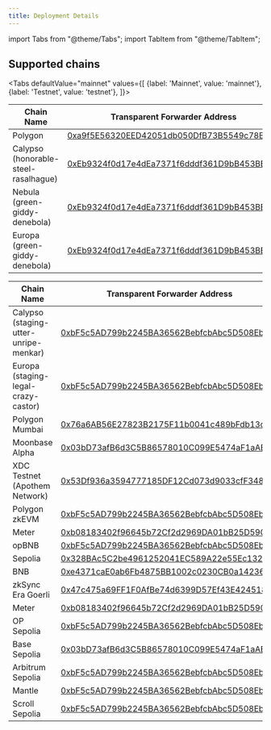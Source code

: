 ```yaml
---
title: Deployment Details
---
```


import Tabs from "@theme/Tabs";
import TabItem from "@theme/TabItem";

## Supported chains

<Tabs
    defaultValue="mainnet"
    values={[
        {label: 'Mainnet', value: 'mainnet'},
        {label: 'Testnet', value: 'testnet'},
    ]}>
<TabItem value="mainnet">

| Chain Name                           | Transparent Forwarder Address                                                                                                                                       |
| ------------------------------------ | ------------------------------------------------------------------------------------------------------------------------------------------------------------------- |
| Polygon | [0xa9f5E56320EED42051db050DfB73B5549c78BB3B](https://polygonscan.com/address/0xa9f5E56320EED42051db050DfB73B5549c78BB3B) |
| Calypso (honorable-steel-rasalhague) | [0xEb9324f0d17e4dEa7371f6dddf361D9bB453BEb9](https://honorable-steel-rasalhague.explorer.mainnet.skalenodes.com/address/0xEb9324f0d17e4dEa7371f6dddf361D9bB453BEb9) |
| Nebula (green-giddy-denebola)        | [0xEb9324f0d17e4dEa7371f6dddf361D9bB453BEb9](https://green-giddy-denebola.explorer.mainnet.skalenodes.com/address/0xEb9324f0d17e4dEa7371f6dddf361D9bB453BEb9)       |
| Europa (green-giddy-denebola)        | [0xEb9324f0d17e4dEa7371f6dddf361D9bB453BEb9](https://elated-tan-skat.explorer.mainnet.skalenodes.com/address/0xEb9324f0d17e4dEa7371f6dddf361D9bB453BEb9)            |



</TabItem>
<TabItem value="testnet">

| Chain Name                            | Transparent Forwarder Address                                                                                                                                                       |
| ------------------------------------- | ----------------------------------------------------------------------------------------------------------------------------------------------------------------------------------- |
| Calypso (staging-utter-unripe-menkar) | [0xbF5c5AD799b2245BA36562BebfcbAbc5D508Eb84](https://staging-utter-unripe-menkar.explorer.staging-v3.skalenodes.com/address/0xbF5c5AD799b2245BA36562BebfcbAbc5D508Eb84)             |
| Europa (staging-legal-crazy-castor)   | [0xbF5c5AD799b2245BA36562BebfcbAbc5D508Eb84](https://staging-legal-crazy-castor.explorer.staging-v3.skalenodes.com/address/0xbF5c5AD799b2245BA36562BebfcbAbc5D508Eb84/transactions) |
| Polygon Mumbai                        | [0x76a6AB56E27823B2175F11b0041c489bFdb13c88](https://mumbai.polygonscan.com/address/0x76a6AB56E27823B2175F11b0041c489bFdb13c88)                                                     |
| Moonbase Alpha                        | [0x03bD73afB6d3C5B86578010C099E5474aF1aABeF](https://moonbase.moonscan.io/address/0x03bD73afB6d3C5B86578010C099E5474aF1aABeF)                                                       |
| XDC Testnet (Apothem Network)         | [0x53Df936a3594777185DF12Cd073d9033cfF348D6](https://apothem.blocksscan.io/address/0x53Df936a3594777185DF12Cd073d9033cfF348D6#transactions)                                         |
| Polygon zkEVM         | [0xbF5c5AD799b2245BA36562BebfcbAbc5D508Eb84](https://testnet-zkevm.polygonscan.com/address/0xbF5c5AD799b2245BA36562BebfcbAbc5D508Eb84)                                         |
| Meter         | [0xb08183402f96645b72Cf2d2969DA01bB25D590CD](https://scan-warringstakes.meter.io/address/0xb08183402f96645b72cf2d2969da01bb25d590cd)                                         |
| opBNB       | [0xbF5c5AD799b2245BA36562BebfcbAbc5D508Eb84](https://testnet.opbnbscan.com/address/0xbF5c5AD799b2245BA36562BebfcbAbc5D508Eb84)                                         |
| Sepolia         | [0x328BAc5C2be4961252041EC589A22e55Ec132010](https://sepolia.etherscan.io/address/0x328BAc5C2be4961252041EC589A22e55Ec132010)                                         |
| BNB       | [0xe4371caE0ab6Fb4875BB1002c0230CB0a1423616](https://testnet.bscscan.com/address/0xe4371caE0ab6Fb4875BB1002c0230CB0a1423616)                                         |
| zkSync Era Goerli         | [0x47c475a69FF1F0AfBe74d6399D57Ef43E4245185](https://goerli.explorer.zksync.io/address/0x47c475a69FF1F0AfBe74d6399D57Ef43E4245185)                                         |
| Meter         | [0xb08183402f96645b72Cf2d2969DA01bB25D590CD](https://scan-warringstakes.meter.io/address/0xb08183402f96645b72cf2d2969da01bb25d590cd)                                         |
| OP Sepolia         | [0xbF5c5AD799b2245BA36562BebfcbAbc5D508Eb84](https://optimism-sepolia.blockscout.com/address/0xbF5c5AD799b2245BA36562BebfcbAbc5D508Eb84)                                         |
| Base Sepolia         | [0x03bD73afB6d3C5B86578010C099E5474aF1aABeF](https://base-sepolia.blockscout.com/address/0x03bD73afB6d3C5B86578010C099E5474aF1aABeF)                                         |
| Arbitrum Sepolia         | [0xbF5c5AD799b2245BA36562BebfcbAbc5D508Eb84](https://sepolia.arbiscan.io/address/0xbF5c5AD799b2245BA36562BebfcbAbc5D508Eb84)                                         |
| Mantle         | [0xbF5c5AD799b2245BA36562BebfcbAbc5D508Eb84](https://explorer.testnet.mantle.xyz/address/0xbF5c5AD799b2245BA36562BebfcbAbc5D508Eb84)                                         |
| Scroll Sepolia         | [0xbF5c5AD799b2245BA36562BebfcbAbc5D508Eb84](https://sepolia.scrollscan.com/address/0xbF5c5AD799b2245BA36562BebfcbAbc5D508Eb84)                                         |


</TabItem>
</Tabs>
